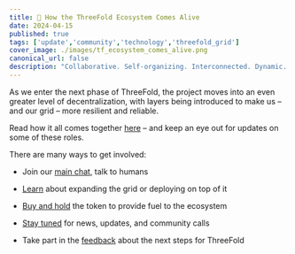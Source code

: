 ```yaml
---
title: 🌿 How the ThreeFold Ecosystem Comes Alive
date: 2024-04-15
published: true
tags: ['update','community','technology','threefold_grid']
cover_image: ./images/tf_ecosystem_comes_alive.png
canonical_url: false
description: "Collaborative. Self-organizing. Interconnected. Dynamic. Diverse. Resilient. Sustainable."
---
```


As we enter the next phase of ThreeFold, the project moves into an even greater level of decentralization, with layers being introduced to make us – and our grid – more resilient and reliable.

Read how it all comes together [here](https://www.threefold.io/blog/tf-ecosystem-comes-alive/)  – and keep an eye out for updates on some of these roles.

There are many ways to get involved:
<ul>
<li>

Join our [main chat](https://t.me/threefold), talk to humans</li>
<li>

[Learn](https://manual.grid.tf/) about expanding the grid or deploying on top of it</li>

<li>

[Buy and hold](https://manual.grid.tf/documentation/threefold_token/buy_sell_tft/buy_sell_tft.html) the token to provide fuel to the ecosystem</li>

<li>

[Stay tuned](https://t.me/threefoldnews) for news, updates, and community calls</li>
<li>

Take part in the [feedback](https://forum.threefold.io/t/feedback-on-our-tfgrid-3-14/4276) about the next steps for ThreeFold</li>
</ul>
